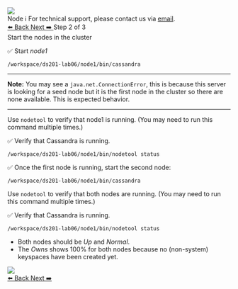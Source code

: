 <!-- TOP -->
<div class="top">
  <img class="scenario-academy-logo" src="https://datastax-academy.github.io/katapod-shared-assets/images/ds-academy-2023.svg" />
  <div class="scenario-title-section">
    <span class="scenario-title">Node</span>
    <span class="scenario-subtitle">ℹ️ For technical support, please contact us via <a href="mailto:academy@datastax.com">email</a>.</span>
  </div>
</div>

<!-- NAVIGATION -->
<div id="navigation-top" class="navigation-top">
 <a href='command:katapod.loadPage?[{"step":"step1"}]'
   class="btn btn-dark navigation-bottom-left">⬅️ Back
 </a>
  <a href='command:katapod.loadPage?[{"step":"step3"}]' 
    class="btn btn-dark navigation-top-right">Next ➡️
  </a>
<span class="step-count"> Step 2 of 3</span>
</div>

<!-- CONTENT -->

<div class="step-title">Start the nodes in the cluster</div>


✅ Start *node1*
```
/workspace/ds201-lab06/node1/bin/cassandra
```
---
**Note:** You may see a `java.net.ConnectionError`, this is because this server is looking for a seed node but it is the first node in the cluster so there are none available. This is expected behavior.

---


Use `nodetool` to verify that node1 is running. (You may need to run this command multiple times.)

✅ Verify that Cassandra is running.
```
/workspace/ds201-lab06/node1/bin/nodetool status
```

✅ Once the first node is running, start the second node:
```
/workspace/ds201-lab06/node1/bin/cassandra
```

Use `nodetool` to verify that both nodes are  running. (You may need to run this command multiple times.)

✅ Verify that Cassandra is running.
```
/workspace/ds201-lab06/node1/bin/nodetool status
```

* Both nodes should be *Up* and *Normal*.
* The *Owns* shows 100% for both nodes because no (non-system) keyspaces have been created yet.



<img src="https://katapod-file-store.s3.us-west-1.amazonaws.com/ds201/lab06-image01.png" />

<!-- NAVIGATION -->
<div id="navigation-bottom" class="navigation-bottom">
  <a href='command:katapod.loadPage?[{"step":"step1"}]'
   class="btn btn-dark navigation-bottom-left">⬅️ Back
 </a>
  <a href='command:katapod.loadPage?[{"step":"step3"}]' 
    class="btn btn-dark navigation-top-right">Next ➡️
  </a>
</div>
